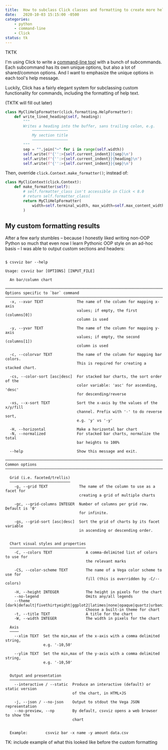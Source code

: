 ```yaml
---
title:  How to subclass Click classes and formatting to create more helpful CLIs
date:   2020-10-03 15:15:00 -0500
categories:
    - python
    - command-line
    - Click
status: tk
---
```


TKTK

I'm using Click to write a [command-line tool](https://github.com/dannguyen/csvviz) with a bunch of subcommands. Each subcommand has its own unique options, but also a lot of shared/common options. And I want to emphasize the unique options in each tool's help message. 




Luckily, Click has a fairly elegant system for subclassing custom functionality for commands, including the formatting of help text.

(TKTK will fill out later)

```py
class MyCliHelpFormatter(click.formatting.HelpFormatter):
    def write_lined_heading(self, heading):
        """
        Writes a heading into the buffer, sans trailing colon, e.g.        
            ────────────────
            My section title
            ────────────────
        """
        sep = "".join("─" for i in range(self.width))
        self.write(f"{'':>{self.current_indent}}{sep}\n")
        self.write(f"{'':>{self.current_indent}}{heading}\n")
        self.write(f"{'':>{self.current_indent}}{sep}\n")

```

Then, override `click.Context.make_formatter()`; instead of:

```py
class MyCliContext(click.Context):
    def make_formatter(self):
        # self.formatter_class isn't accessible in Click < 8.0
        # return self.formatter_class(
        return MyCliHelpFormatter(
            width=self.terminal_width, max_width=self.max_content_width
        )
```



## My custom formatting results

After a few early stumbles – because I honestly liked writing non-OOP Python so much that even now I learn Pythonic OOP style on an ad-hoc basis – I was able to output custom sections and headers:


```

$ csvviz bar --help

Usage: csvviz bar [OPTIONS] [INPUT_FILE]

  An bar/column chart

──────────────────────────────────────────────────────────────────────────────
Options specific to `bar` command
──────────────────────────────────────────────────────────────────────────────
  -x, --xvar TEXT               The name of the column for mapping x-axis
                                values; if empty, the first (columns[0])
                                column is used

  -y, --yvar TEXT               The name of the column for mapping y-axis
                                values; if empty, the second (columns[1])
                                column is used

  -c, --colorvar TEXT           The name of the column for mapping bar colors.
                                This is required for creating a stacked chart.

  -cs, --color-sort [asc|desc]  For stacked bar charts, the sort order of the
                                color variable: 'asc' for ascending, 'desc'
                                for descending/reverse

  -xs, --x-sort TEXT            Sort the x-axis by the values of the x/y/fill
                                channel. Prefix with '-' to do reverse sort,
                                e.g. 'y' vs '-y'

  -H, --horizontal              Make a horizontal bar chart
  -N, --normalized              For stacked bar charts, normalize the total
                                bar heights to 100%

  --help                        Show this message and exit.

──────────────────────────────────────────────────────────────────────────────
Common options
──────────────────────────────────────────────────────────────────────────────

  Grid (i.e. faceted/trellis)
  ───────────────────────────
    -g, --grid TEXT              The name of the column to use as a facet for
                                 creating a grid of multiple charts

    -gc, --grid-columns INTEGER  Number of columns per grid row. Default is '0'
                                 for infinite.

    -gs, --grid-sort [asc|desc]  Sort the grid of charts by its facet variable
                                 in ascending or descending order.


  Chart visual styles and properties
  ──────────────────────────────────
    -C, --colors TEXT               A comma-delimited list of colors to use for
                                    the relevant marks

    -CS, --color-scheme TEXT        The name of a Vega color scheme to use for
                                    fill (this is overridden by -C/--colors)

    -H, --height INTEGER            The height in pixels for the chart
    --no-legend                     Omits any/all legends
    --theme [dark|default|fivethirtyeight|ggplot2|latimes|none|opaque|quartz|urbaninstitute|vox]
                                    Choose a built-in theme for chart
    -t, --title TEXT                A title for the chart
    -W, --width INTEGER             The width in pixels for the chart

  Axis
  ────
    --xlim TEXT  Set the min,max of the x-axis with a comma delimited string,
                 e.g. '-10,50'

    --ylim TEXT  Set the min,max of the y-axis with a comma delimited string,
                 e.g. '-10,50'


  Output and presentation
  ───────────────────────
    --interactive / --static  Produce an interactive (default) or static version
                              of the chart, in HTML+JS

    -j, --json / --no-json    Output to stdout the Vega JSON representation
    --no-preview, --np        By default, csvviz opens a web browser to show the
                              chart


  Example:        csvviz bar -x name -y amount data.csv

```


TK: include example of what this looked like before the custom formatting

